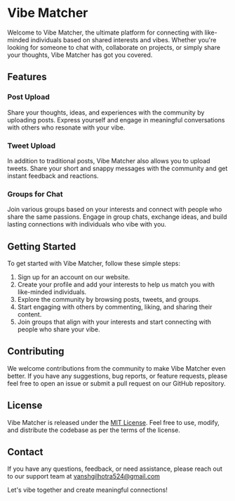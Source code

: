 # Vibe Matcher

Welcome to Vibe Matcher, the ultimate platform for connecting with like-minded individuals based on shared interests and vibes. Whether you're looking for someone to chat with, collaborate on projects, or simply share your thoughts, Vibe Matcher has got you covered.

## Features

### Post Upload
Share your thoughts, ideas, and experiences with the community by uploading posts. Express yourself and engage in meaningful conversations with others who resonate with your vibe.

### Tweet Upload
In addition to traditional posts, Vibe Matcher also allows you to upload tweets. Share your short and snappy messages with the community and get instant feedback and reactions.

### Groups for Chat
Join various groups based on your interests and connect with people who share the same passions. Engage in group chats, exchange ideas, and build lasting connections with individuals who vibe with you.

## Getting Started

To get started with Vibe Matcher, follow these simple steps:

1. Sign up for an account on our website.
2. Create your profile and add your interests to help us match you with like-minded individuals.
3. Explore the community by browsing posts, tweets, and groups.
4. Start engaging with others by commenting, liking, and sharing their content.
5. Join groups that align with your interests and start connecting with people who share your vibe.

## Contributing

We welcome contributions from the community to make Vibe Matcher even better. If you have any suggestions, bug reports, or feature requests, please feel free to open an issue or submit a pull request on our GitHub repository.

## License

Vibe Matcher is released under the [MIT License](https://opensource.org/licenses/MIT). Feel free to use, modify, and distribute the codebase as per the terms of the license.

## Contact

If you have any questions, feedback, or need assistance, please reach out to our support team at vanshgilhotra524@gmail.com

Let's vibe together and create meaningful connections!
